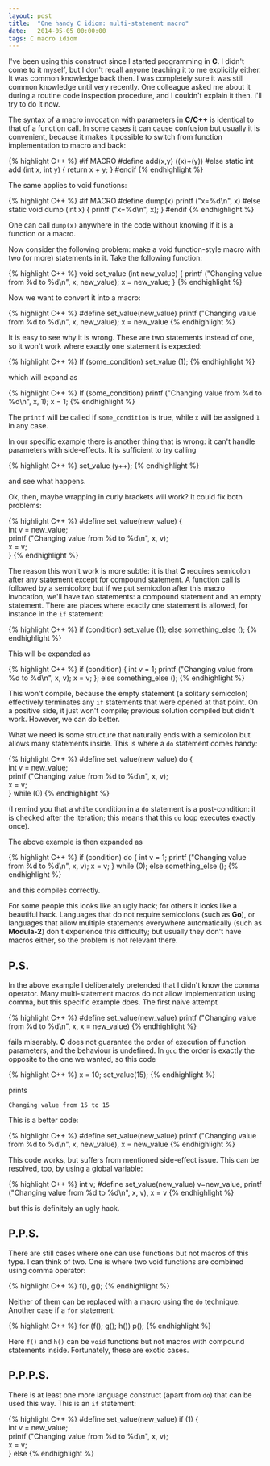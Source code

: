 ```yaml
---
layout: post
title:  "One handy C idiom: multi-statement macro"
date:   2014-05-05 00:00:00
tags: C macro idiom
---
```


I've been using this construct since I started programming in **C**.
I didn't come to it myself, but I don't recall anyone teaching it to me explicitly either.
It was common knowledge back then. I was completely sure it was still common knowledge until very recently.
One colleague asked me about it during a routine code inspection procedure, and I couldn't explain it then.
I'll try to do it now.

The syntax of a macro invocation with parameters in **C/C++** is identical to that of a function call.
In some cases it can cause confusion but usually it is convenient, because it makes it possible to switch from
function implementation to macro and back:

{% highlight C++ %}
#if MACRO
    #define add(x,y) ((x)+(y))
#else
    static int add (int x, int y) { return x + y; }
#endif
{% endhighlight %}

The same applies to void functions:

{% highlight C++ %}
#if MACRO
    #define dump(x) printf ("x=%d\n", x)
#else
    static void dump (int x) { printf ("x=%d\n", x); }
#endif
{% endhighlight %}

One can call `dump(x)` anywhere in the code without knowing if it is a function or a macro.

Now consider the following problem: make a void function-style macro with two (or more) statements in it.
Take the following function:

{% highlight C++ %}
void set_value (int new_value)
{
    printf ("Changing value from %d to %d\n", x, new_value);
    x = new_value;
}
{% endhighlight %}

Now we want to convert it into a macro:

{% highlight C++ %}
#define set_value(new_value) printf ("Changing value from %d to %d\n", x, new_value); x = new_value
{% endhighlight %}

It is easy to see why it is wrong. These are two statements instead of one, so it won't work where exactly one
statement is expected:

{% highlight C++ %}
If (some_condition)
    set_value (1);
{% endhighlight %}

which will expand as

{% highlight C++ %}
If (some_condition)
    printf ("Changing value from %d to %d\n", x, 1); x = 1;
{% endhighlight %}

The `printf` will be called if `some_condition` is true, while `x` will be assigned `1` in any case.

In our specific example there is another thing that is wrong: it can't handle parameters with side-effects. It is
sufficient to try calling

{% highlight C++ %}
    set_value (y++);
{% endhighlight %}

and see what happens.

Ok, then, maybe wrapping in curly brackets will work? It could fix both problems:

{% highlight C++ %}
#define set_value(new_value)  {\
        int v = new_value;\
        printf ("Changing value from %d to %d\n", x, v);\
        x = v;\
    }
{% endhighlight %}

The reason this won't work is more subtle: it is that **C** requires semicolon after any statement except for compound
statement. A function call is followed by a semicolon; but if we put semicolon after this macro invocation,
we'll have two statements: a compound statement and an empty statement. There are places where exactly one statement
is allowed, for instance in the `if` statement:

{% highlight C++ %}
if (condition)
    set_value (1);
else
    something_else ();
{% endhighlight %}

This will be expanded as

{% highlight C++ %}
if (condition)
{
    int v = 1;
    printf ("Changing value from %d to %d\n", x, v);
    x = v;
};
else
    something_else ();
{% endhighlight %}

This won't compile, because the empty statement (a solitary semicolon) effectively terminates any `if` statements
that were opened at that point. On a positive side, it just won't compile; previous solution compiled but didn't work.
However, we can do better.

What we need is some structure that naturally ends with a semicolon but allows many statements inside.
This is where a `do` statement comes handy:

{% highlight C++ %}
#define set_value(new_value)  do {\
    int v = new_value;\
    printf ("Changing value from %d to %d\n", x, v);\
    x = v;\
} while (0)
{% endhighlight %}

(I remind you that a `while` condition in a `do` statement is a post-condition: it is checked after the iteration;
this means that this `do` loop executes exactly once).

The above example is then expanded as

{% highlight C++ %}
if (condition)
    do {
        int v = 1;
        printf ("Changing value from %d to %d\n", x, v);
        x = v;
    } while (0);
else
    something_else ();
{% endhighlight %}

and this compiles correctly.

For some people this looks like an ugly hack; for others it looks like a beautiful hack.
Languages that do not require semicolons (such as **Go**), or languages that allow multiple statements everywhere
automatically (such as **Modula-2**) don't experience this difficulty; but usually they don't have macros either,
so the problem is not relevant there.

P.S.
----

In the above example I deliberately pretended that I didn't know the comma operator. Many multi-statement
macros do not allow implementation using comma, but this specific example does. The first naive attempt

{% highlight C++ %}
#define set_value(new_value) printf ("Changing value from %d to %d\n", x, x = new_value)
{% endhighlight %}

fails miserably. **C** does not guarantee the order of execution of function parameters, and the behaviour is
undefined. In `gcc` the order is exactly the opposite to the one we wanted, so this code

{% highlight C++ %}
x = 10;
set_value(15);
{% endhighlight %}

prints

    Changing value from 15 to 15

This is a better code:

{% highlight C++ %}
#define set_value(new_value) printf ("Changing value from %d to %d\n", x, new_value), x = new_value
{% endhighlight %}

This code works, but suffers from mentioned side-effect issue. This can be resolved, too, by using a global variable:

{% highlight C++ %}
int v;
#define set_value(new_value) v=new_value, printf ("Changing value from %d to %d\n", x, v), x = v
{% endhighlight %}

but this is definitely an ugly hack.

P.P.S.
------

There are still cases where one can use functions but not macros of this type. I can think of two. One is where
two void functions are combined using comma operator:

{% highlight C++ %}
f(), g();
{% endhighlight %}

Neither of them can be replaced with a macro using the `do` technique. Another case if a `for` statement:

{% highlight C++ %}
for (f(); g(); h())
   p();
{% endhighlight %}

Here `f()` and `h()` can be `void` functions but not macros with compound statements inside. Fortunately, these are
exotic cases.

P.P.P.S.
--------

There is at least one more language construct (apart from `do`) that can be used this way. This is an `if` statement:

{% highlight C++ %}
#define set_value(new_value)  if (1) {\
    int v = new_value;\
    printf ("Changing value from %d to %d\n", x, v);\
    x = v;\
} else
{% endhighlight %}

